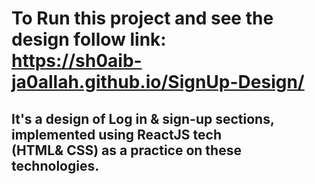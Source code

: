 # To Run this project and see the design follow link:<br/>https://sh0aib-ja0allah.github.io/SignUp-Design/

## It's a design of Log in & sign-up sections, <br/>implemented using ReactJS tech <br/>(HTML& CSS) as a practice on these technologies.
